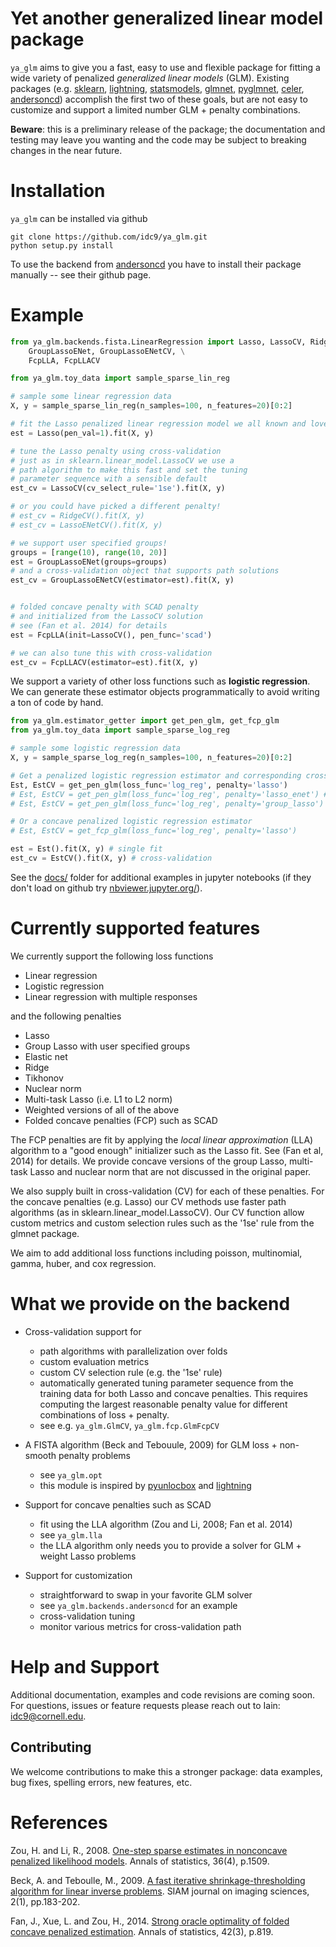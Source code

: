 # Yet another generalized linear model package

`ya_glm` aims to give you a fast, easy to use and flexible package for fitting a wide variety of penalized *generalized linear models* (GLM). Existing packages (e.g. [sklearn](https://scikit-learn.org/stable/), [lightning](https://github.com/scikit-learn-contrib/lightning), [statsmodels](https://www.statsmodels.org/), [glmnet](https://glmnet.stanford.edu/articles/glmnet.html), [pyglmnet](https://github.com/glm-tools/pyglmnet), [celer](https://github.com/mathurinm/celer), [andersoncd](https://github.com/mathurinm/andersoncd)) accomplish the first two of these goals, but are not easy to customize and support a limited number GLM + penalty combinations.

 
 **Beware**: this is a preliminary release of the package; the documentation and testing may leave you wanting and the code may be subject to breaking changes in the near future.



# Installation
`ya_glm` can be installed via github
```
git clone https://github.com/idc9/ya_glm.git
python setup.py install
```

To use the backend from [andersoncd](https://github.com/mathurinm/andersoncd) you have to install their package manually -- see their github page.


# Example


```python
from ya_glm.backends.fista.LinearRegression import Lasso, LassoCV, RidgeCV, LassoENetCV, \
    GroupLassoENet, GroupLassoENetCV, \
    FcpLLA, FcpLLACV

from ya_glm.toy_data import sample_sparse_lin_reg

# sample some linear regression data
X, y = sample_sparse_lin_reg(n_samples=100, n_features=20)[0:2]

# fit the Lasso penalized linear regression model we all known and love
est = Lasso(pen_val=1).fit(X, y)

# tune the Lasso penalty using cross-validation
# just as in sklearn.linear_model.LassoCV we use a 
# path algorithm to make this fast and set the tuning
# parameter sequence with a sensible default
est_cv = LassoCV(cv_select_rule='1se').fit(X, y)

# or you could have picked a different penalty!
# est_cv = RidgeCV().fit(X, y)
# est_cv = LassoENetCV().fit(X, y)

# we support user specified groups!
groups = [range(10), range(10, 20)]
est = GroupLassoENet(groups=groups)
# and a cross-validation object that supports path solutions 
est_cv = GroupLassoENetCV(estimator=est).fit(X, y)


# folded concave penalty with SCAD penalty
# and initialized from the LassoCV solution
# see (Fan et al. 2014) for details
est = FcpLLA(init=LassoCV(), pen_func='scad')

# we can also tune this with cross-validation
est_cv = FcpLLACV(estimator=est).fit(X, y)
```

We support a variety of other loss functions such as **logistic regression**. We can generate these estimator objects programmatically to avoid writing a ton of code by hand.


```python
from ya_glm.estimator_getter import get_pen_glm, get_fcp_glm
from ya_glm.toy_data import sample_sparse_log_reg

# sample some logistic regression data
X, y = sample_sparse_log_reg(n_samples=100, n_features=20)[0:2]

# Get a penalized logistic regression estimator and corresponding cross-validation object
Est, EstCV = get_pen_glm(loss_func='log_reg', penalty='lasso')
# Est, EstCV = get_pen_glm(loss_func='log_reg', penalty='lasso_enet') # Elastic Net
# Est, EstCV = get_pen_glm(loss_func='log_reg', penalty='group_lasso')  # Group lasso

# Or a concave penalized logistic regression estimator
# Est, EstCV = get_fcp_glm(loss_func='log_reg', penalty='lasso')

est = Est().fit(X, y) # single fit
est_cv = EstCV().fit(X, y) # cross-validation
```


See the [docs/](docs/) folder for additional examples in jupyter notebooks (if they don't load on github try [nbviewer.jupyter.org/](https://nbviewer.jupyter.org/)).


# Currently supported features

We currently support the following loss functions

- Linear regression
- Logistic regression
- Linear regression with multiple responses

and the following penalties

- Lasso
- Group Lasso with user specified groups
- Elastic net
- Ridge
- Tikhonov
- Nuclear norm
- Multi-task Lasso (i.e. L1 to L2 norm)
- Weighted versions of all of the above
- Folded concave penalties (FCP) such as SCAD

The FCP penalties are fit by applying the *local linear approximation* (LLA) algorithm to a "good enough" initializer such as the Lasso fit. See (Fan et al, 2014) for details. We provide concave versions of the group Lasso, multi-task Lasso and nuclear norm that are not discussed in the original paper.

We also supply built in cross-validation (CV) for each of these penalties. For the concave penalties (e.g. Lasso) our CV methods use faster path algorithms (as in sklearn.linear_model.LassoCV). Our CV function allow custom metrics and custom selection rules such as the '1se' rule from the glmnet package.

We aim to add additional loss functions including poisson, multinomial, gamma, huber, and cox regression.


# What we provide on the backend


- Cross-validation support for

	- path algorithms with parallelization over folds
	- custom evaluation metrics
	- custom CV selection rule (e.g. the '1se' rule)
	- automatically generated tuning parameter sequence from the training data for both Lasso and concave penalties. This requires computing the largest reasonable penalty value for different combinations of loss + penalty.
	- see e.g. `ya_glm.GlmCV`, `ya_glm.fcp.GlmFcpCV`

- A  FISTA algorithm (Beck and Tebouule, 2009) for GLM loss + non-smooth penalty problems
	- see `ya_glm.opt`
	- this module  is inspired by [pyunlocbox](https://github.com/epfl-lts2/pyunlocbox) and [lightning](https://github.com/scikit-learn-contrib/lightning)


- Support for concave penalties such as SCAD
	- fit using the LLA algorithm (Zou and Li, 2008; Fan et al. 2014)
	- see `ya_glm.lla`
	- the LLA algorithm only needs you to provide a solver for GLM + weight Lasso problems

	
- Support for customization
	- straightforward to swap in your favorite GLM solver
	- see `ya_glm.backends.andersoncd` for an example
	- cross-validation tuning
	- monitor various metrics for cross-validation path


# Help and Support

Additional documentation, examples and code revisions are coming soon.
For questions, issues or feature requests please reach out to Iain:
idc9@cornell.edu.



## Contributing

We welcome contributions to make this a stronger package: data examples,
bug fixes, spelling errors, new features, etc.




# References

Zou, H. and Li, R., 2008. [One-step sparse estimates in nonconcave penalized likelihood models](https://www.ncbi.nlm.nih.gov/pmc/articles/PMC2759727/). Annals of statistics, 36(4), p.1509.

Beck, A. and Teboulle, M., 2009. [A fast iterative shrinkage-thresholding algorithm for linear inverse problems](https://epubs.siam.org/doi/pdf/10.1137/080716542?casa_token=cjyK5OxcbSoAAAAA:lQOp0YAVKIOv2-vgGUd_YrnZC9VhbgWvZgj4UPbgfw8I7NV44K82vbIu0oz2-xAACBz9k0Lclw). SIAM journal on imaging sciences, 2(1), pp.183-202.


Fan, J., Xue, L. and Zou, H., 2014. [Strong oracle optimality of folded concave penalized estimation](https://www.ncbi.nlm.nih.gov/pmc/articles/PMC4295817/). Annals of statistics, 42(3), p.819.